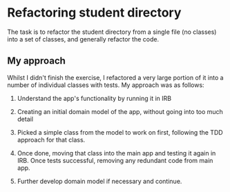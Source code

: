 # Refactoring student directory

The task is to refactor the student directory from a single file (no classes) into a set of classes, and generally refactor the code. 

## My approach

Whilst I didn't finish the exercise, I refactored a very large portion of it into a number of individual classes with tests. My approach was as follows:

1. Understand the app's functionality by running it in IRB

2. Creating an initial domain model of the app, without going into too much detail

3. Picked a simple class from the model to work on first, following the TDD approach for that class.

4. Once done, moving that class into the main app and testing it again in IRB. Once tests successful, removing any redundant code from main app.

5. Further develop domain model if necessary and continue.
